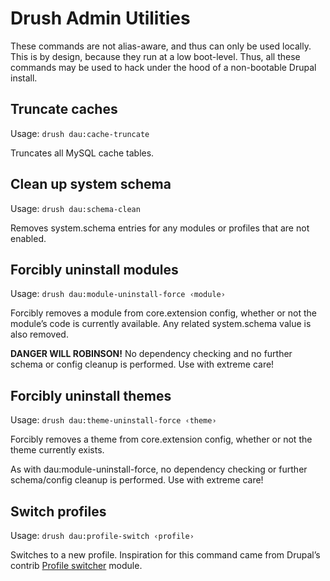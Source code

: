 # Drush Admin Utilities

These commands are not alias-aware, and thus can only be used locally.
This is by design, because they run at a low boot-level. Thus, all these
commands may be used to hack under the hood of a non-bootable Drupal install.

## Truncate caches
Usage:
`drush dau:cache-truncate`

Truncates all MySQL cache tables.

## Clean up system schema
Usage:
`drush dau:schema-clean`

Removes system.schema entries for any modules or profiles that are not enabled.

## Forcibly uninstall modules
Usage:
`drush dau:module-uninstall-force ‹module›`

Forcibly removes a module from core.extension config, whether or not the module’s
code is currently available. Any related system.schema value is also removed.

**DANGER WILL ROBINSON!** No dependency checking and no further schema or
config cleanup is performed. Use with extreme care!

## Forcibly uninstall themes
Usage:
`drush dau:theme-uninstall-force ‹theme›`

Forcibly removes a theme from core.extension config, whether or not the theme
currently exists.

As with dau:module-uninstall-force, no dependency checking or further schema/config
cleanup is performed. Use with extreme care!

## Switch profiles
Usage:
`drush dau:profile-switch ‹profile›`

Switches to a new profile. Inspiration for this command came from Drupal’s
contrib [Profile switcher](http://www.drupal.org/project/profile_switcher)
module.
